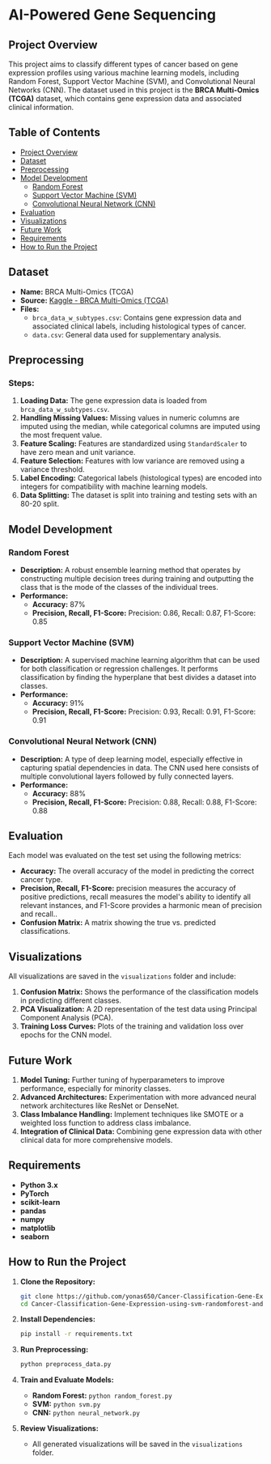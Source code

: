 
# AI-Powered Gene Sequencing

## Project Overview

This project aims to classify different types of cancer based on gene expression profiles using various machine learning models, including Random Forest, Support Vector Machine (SVM), and Convolutional Neural Networks (CNN). The dataset used in this project is the **BRCA Multi-Omics (TCGA)** dataset, which contains gene expression data and associated clinical information.

## Table of Contents

- [Project Overview](#project-overview)
- [Dataset](#dataset)
- [Preprocessing](#preprocessing)
- [Model Development](#model-development)
  - [Random Forest](#random-forest)
  - [Support Vector Machine (SVM)](#support-vector-machine-svm)
  - [Convolutional Neural Network (CNN)](#convolutional-neural-network-cnn)
- [Evaluation](#evaluation)
- [Visualizations](#visualizations)
- [Future Work](#future-work)
- [Requirements](#requirements)
- [How to Run the Project](#how-to-run-the-project)

## Dataset

- **Name:** BRCA Multi-Omics (TCGA)
- **Source:** [Kaggle - BRCA Multi-Omics (TCGA)](https://www.kaggle.com/datasets/samdemharter/brca-multi-omics-tcga)
- **Files:**
  - `brca_data_w_subtypes.csv`: Contains gene expression data and associated clinical labels, including histological types of cancer.
  - `data.csv`: General data used for supplementary analysis.

## Preprocessing

### Steps:
1. **Loading Data:** The gene expression data is loaded from `brca_data_w_subtypes.csv`.
2. **Handling Missing Values:** Missing values in numeric columns are imputed using the median, while categorical columns are imputed using the most frequent value.
3. **Feature Scaling:** Features are standardized using `StandardScaler` to have zero mean and unit variance.
4. **Feature Selection:** Features with low variance are removed using a variance threshold.
5. **Label Encoding:** Categorical labels (histological types) are encoded into integers for compatibility with machine learning models.
6. **Data Splitting:** The dataset is split into training and testing sets with an 80-20 split.

## Model Development

### Random Forest

- **Description:** A robust ensemble learning method that operates by constructing multiple decision trees during training and outputting the class that is the mode of the classes of the individual trees.
- **Performance:**
  - **Accuracy:** 87%
  - **Precision, Recall, F1-Score:** Precision: 0.86, Recall: 0.87, F1-Score: 0.85 
### Support Vector Machine (SVM)

- **Description:** A supervised machine learning algorithm that can be used for both classification or regression challenges. It performs classification by finding the hyperplane that best divides a dataset into classes.
- **Performance:**
  - **Accuracy:** 91%
  - **Precision, Recall, F1-Score:** Precision: 0.93, Recall: 0.91, F1-Score: 0.91

### Convolutional Neural Network (CNN)

- **Description:** A type of deep learning model, especially effective in capturing spatial dependencies in data. The CNN used here consists of multiple convolutional layers followed by fully connected layers.
- **Performance:**
  - **Accuracy:** 88%
  - **Precision, Recall, F1-Score:** Precision: 0.88, Recall: 0.88, F1-Score: 0.88 

## Evaluation

Each model was evaluated on the test set using the following metrics:
- **Accuracy:** The overall accuracy of the model in predicting the correct cancer type.
- **Precision, Recall, F1-Score:** precision measures the accuracy of positive predictions, recall measures the model's ability to identify all relevant instances, and F1-Score provides a harmonic mean of precision and recall..
- **Confusion Matrix:** A matrix showing the true vs. predicted classifications.

## Visualizations

All visualizations are saved in the `visualizations` folder and include:
1. **Confusion Matrix:** Shows the performance of the classification models in predicting different classes.
2. **PCA Visualization:** A 2D representation of the test data using Principal Component Analysis (PCA).
3. **Training Loss Curves:** Plots of the training and validation loss over epochs for the CNN model.

## Future Work

1. **Model Tuning:** Further tuning of hyperparameters to improve performance, especially for minority classes.
2. **Advanced Architectures:** Experimentation with more advanced neural network architectures like ResNet or DenseNet.
3. **Class Imbalance Handling:** Implement techniques like SMOTE or a weighted loss function to address class imbalance.
4. **Integration of Clinical Data:** Combining gene expression data with other clinical data for more comprehensive models.

## Requirements

- **Python 3.x**
- **PyTorch**
- **scikit-learn**
- **pandas**
- **numpy**
- **matplotlib**
- **seaborn**

## How to Run the Project

1. **Clone the Repository:**
   ```bash
   git clone https://github.com/yonas650/Cancer-Classification-Gene-Expression-using-svm-randomforest-and-cnn.git
   cd Cancer-Classification-Gene-Expression-using-svm-randomforest-and-cnn
   ```

2. **Install Dependencies:**
   ```bash
   pip install -r requirements.txt
   ```

3. **Run Preprocessing:**
   ```bash
   python preprocess_data.py
   ```

4. **Train and Evaluate Models:**
   - **Random Forest:** `python random_forest.py`
   - **SVM:** `python svm.py`
   - **CNN:** `python neural_network.py`

5. **Review Visualizations:**
   - All generated visualizations will be saved in the `visualizations` folder.
